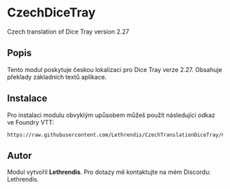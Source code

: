
# CzechDiceTray

Czech translation of Dice Tray version 2.27

## Popis
Tento modul poskytuje českou lokalizaci pro Dice Tray verze 2.27. Obsahuje překlady základních textů aplikace.

## Instalace
Pro instalaci modulu obvyklým upůsobem můžeš použít následující odkaz ve Foundry VTT:

```
https://raw.githubusercontent.com/Lethrendis/CzechTranslationDiceTray/Core12/module.json
```

## Autor
Modul vytvořil **Lethrendis**. Pro dotazy mě kontaktujte na mém Discordu: Lethrendis.
